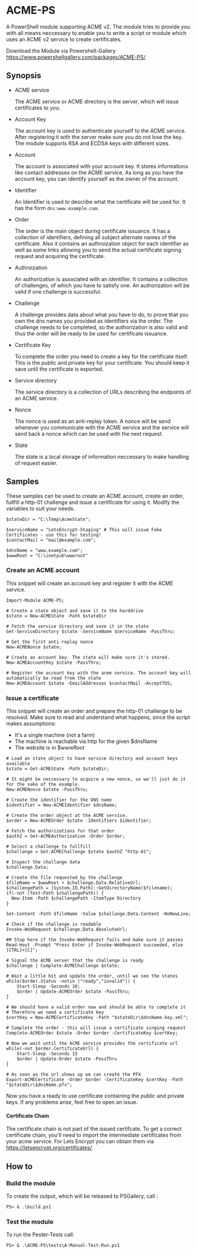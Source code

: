 # ACME-PS

A PowerShell module supporting ACME v2. The module tries to provide you with all means neccessary
to enable you to write a script or module which uses an ACME v2 service to create certificates.

Download the Module via Powershell-Gallery https://www.powershellgallery.com/packages/ACME-PS/

## Synopsis

 - ACME service

   The ACME service or ACME directory is the server, which will issue certificates to you.

 - Account Key

   The account key is used to authenticate yourself to the ACME service. After registering it with   the server make sure you do not lose the key.
   The module supports RSA and ECDSA keys with different sizes.

 - Account

   The account is associated with your account key. It stores informations like contact addresses on the ACME service. As long as you have the account key, you can identify yourself as the owner of the account.

 - Identifier

   An Identifier is used to describe what the certificate will be used for. It has the form `dns:www.example.com`.

 - Order

   The order is the main object during certificate issuance. It has a collection of identifiers, defining all subject alternate names of the certificate.
   Also it contains an authroization object for each identifier as well as some links allowing you to send the actual certificate signing request and acquiring the certificate.

 - Authroization

   An authorization is associated with an identifier. It contains a collection of challenges, of which you have to satisfy one. An authorization will be valid if one challenge is successful.

 - Challenge

   A challenge provides data about what you have to do, to prove that you own the dns names you provided as identifiers via the order. The challenge needs to be completed, so the authorization is also valid and thus the order will be ready to be used for certificate issuance.

 - Certificate Key

   To complete the order you need to create a key for the certificate itself. This is the public and private key for your certificate. You should keep it save until the certificate is exported.

 - Service directory

   The service directory is a collection of URLs describing the endpoints of an ACME service.

 - Nonce

   The nonce is used as an anti-replay token. A nonce will be send whenever you communicate with the ACME service and the service will send back a nonce which can be used with the next request.

 - State

   The state is a local storage of information neccessary to make handling of request easier.

## Samples

These samples can be used to create an ACME account, create an order, fullfill a http-01 challenge and issue a certificate for using it. Modify the variables to suit your needs.

```
$stateDir = "C:\Temp\AcmeState";

$serviceName = "LetsEncrypt-Staging" # This will issue Fake Certificates - use this for testing!
$contactMail = "mail@example.com";

$dnsName = "www.example.com";
$wwwRoot = "C:\inetpub\wwwroot"
```

### Create an ACME account

This snippet will create an account key and register it with the ACME service.

```
Import-Module ACME-PS;

# Create a state object and save it to the harddrive
$state = New-ACMEState -Path $stateDir

# Fetch the service directory and save it in the state
Get-ServiceDirectory $state -ServiceName $serviceName -PassThru;

# Get the first anti-replay nonce
New-ACMENonce $state;

# Create an account key. The state will make sure it's stored.
New-ACMEAccountKey $state -PassThru;

# Register the account key with the acme service. The account key will automatically be read from the state
New-ACMEAccount $state -EmailAddresses $contactMail -AcceptTOS;
```

### Issue a certificate

This snippet will create an order and prepare the http-01 challenge to be resolved.
Make sure to read and understand what happens, since the script makes assumptions:

 - It's a single machine (not a farm)
 - The machine is reachable via http for the given $dnsName
 - The website is in $wwwRoot

```
# Load an state object to have service directory and account keys available
$state = Get-ACMEState -Path $stateDir;

# It might be neccessary to acquire a new nonce, so we'll just do it for the sake of the example.
New-ACMENonce $state -PassThru;

# Create the identifier for the DNS name
$identifier = New-ACMEIdentifier $dnsName;

# Create the order object at the ACME service.
$order = New-ACMEOrder $state -Identifiers $identifier;

# Fetch the authorizations for that order
$authZ = Get-ACMEAuthorization -Order $order;

# Select a challenge to fullfill
$challange = Get-ACMEChallenge $state $authZ "http-01";

# Inspect the challange data
$challenge.Data;

# Create the file requested by the challenge
$fileName = $wwwRoot + $challenge.Data.RelativeUrl;
$challengePath = [System.IO.Path]::GetDirectoryName($filename);
if(-not (Test-Path $challengePath)) {
  New-Item -Path $challengePath -ItemType Directory
}

Set-Content -Path $fileName -Value $challange.Data.Content -NoNewLine;

# Check if the challenge is readable
Invoke-WebRequest $challange.Data.AbsoluteUrl;

## Stop here if the Invoke-WebRequest fails and make sure it passes
Read-Host -Prompt "Press Enter if Invoke-WebRequest succeeded, else [CTRL]+[C]";

# Signal the ACME server that the challenge is ready
$challenge | Complete-ACMEChallenge $state;

# Wait a little bit and update the order, until we see the states
while($order.Status -notin ("ready","invalid")) {
    Start-Sleep -Seconds 10;
    $order | Update-ACMEOrder $state -PassThru;
}

# We should have a valid order now and should be able to complete it
# Therefore we need a certificate key
$certKey = New-ACMECertificateKey -Path "$stateDir\$dnsName.key.xml";

# Complete the order - this will issue a certificate singing request
Complete-ACMEOrder $state -Order $order -CertificateKey $certKey;

# Now we wait until the ACME service provides the certificate url
while(-not $order.CertificateUrl) {
    Start-Sleep -Seconds 15
    $order | Update-Order $state -PassThru
}

# As soon as the url shows up we can create the PFX
Export-ACMECertificate -Order $order -CertificateKey $certKey -Path "$stateDir\$dnsName.pfx";
```

Now you have a ready to use certificate containing the public and private keys.
If any problems arise, feel free to open an issue.

#### Certificate Chain

The certificate chain is not part of the issued certifcate. To get a correct certificate chain,
you'll need to import the intermediate certificates from your acme service.
For Lets Encrypt you can obtain them via https://letsencrypt.org/certificates/.

## How to

### Build the module

To create the output, which will be released to PSGallery, call :

```
PS> & .\build.ps1
```

### Test the module

To run the Pester-Tests call:

```
PS> & .\ACME-PS\tests\A-Manual-Test-Run.ps1
```
